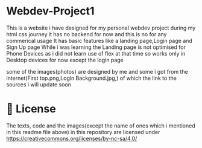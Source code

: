 # Webdev-Project1

  This is a website i have designed for my personal webdev project during my html css journey it has no backend for now and this is no for any commerical usage 
  It has basic features like a landing page,Login page and Sign Up page
  While i was learning the Landing page is not optimised for Phone Devices as i did not learn use of flex at that time so works only in Desktop devices for now except the login page
  
  some of the images(photos) are designed by me and some i got from the internet(First top.png,Login Background.jpg,) of which the link to the sources i will update soon
  
# 📄 License 
The texts, code and the images(except the name of ones which i mentioned in this readme file above) in this repository are licensed under https://creativecommons.org/licenses/by-nc-sa/4.0/
